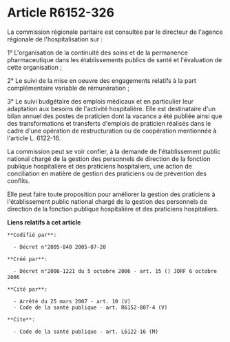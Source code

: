 # Article R6152-326

La commission régionale paritaire est consultée par le directeur de l'agence régionale de l'hospitalisation sur :

1° L'organisation de la continuité des soins et de la permanence pharmaceutique dans les établissements publics de santé et
l'évaluation de cette organisation ;

2° Le suivi de la mise en oeuvre des engagements relatifs à la part complémentaire variable de rémunération ;

3° Le suivi budgétaire des emplois médicaux et en particulier leur adaptation aux besoins de l'activité hospitalière. Elle
est destinataire d'un bilan annuel des postes de praticien dont la vacance a été publiée ainsi que des transformations et
transferts d'emplois de praticien réalisés dans le cadre d'une opération de restructuration ou de coopération mentionnée à
l'article L. 6122-16.

La commission peut se voir confier, à la demande de l'établissement public national chargé de la gestion des personnels de
direction de la fonction publique hospitalière et des praticiens hospitaliers, une action de conciliation en matière de
gestion des praticiens ou de prévention des conflits.

Elle peut faire toute proposition pour améliorer la gestion des praticiens à l'établissement public national chargé de la
gestion des personnels de direction de la fonction publique hospitalière et des praticiens hospitaliers.

**Liens relatifs à cet article**

	**Codifié par**:

	  - Décret n°2005-840 2005-07-20

	**Créé par**:

	  - Décret n°2006-1221 du 5 octobre 2006 - art. 15 () JORF 6 octobre 2006

	**Cité par**:

	  - Arrêté du 25 mars 2007 - art. 10 (V)
	  - Code de la santé publique - art. R6152-807-4 (V)

	**Cite**:

	  - Code de la santé publique - art. L6122-16 (M)
